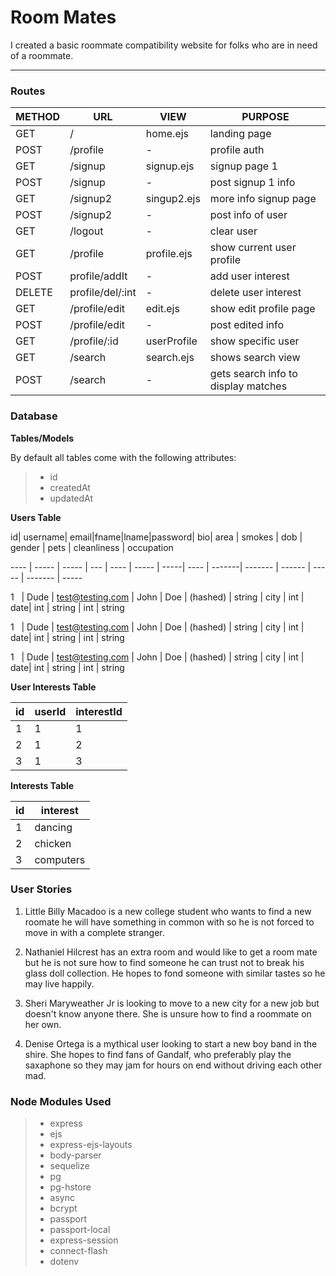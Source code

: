 Room Mates
===================


I created a basic roommate compatibility website for folks who are in need of a roommate.

----------


### Routes


METHOD   | URL      | VIEW        | PURPOSE
-------- | ---      | ---         |  ---     
GET      | /        | home.ejs    | landing page
POST     | /profile | -           | profile auth
GET      | /signup  | signup.ejs  | signup page 1
POST     | /signup  | -           | post signup 1 info
GET      | /signup2 | singup2.ejs | more info signup page
POST     | /signup2 | -           | post info of user
GET      | /logout  | -           | clear user
GET      | /profile | profile.ejs | show current user profile
POST     | profile/addIt    | -           | add user interest
DELETE   | profile/del/:int | -           | delete user interest
GET      | /profile/edit    | edit.ejs    | show edit profile page
POST     | /profile/edit    | -           | post edited info
GET      | /profile/:id     | userProfile | show specific user
GET      | /search           | search.ejs     | shows search view
POST     | /search          | -    | gets search info to display matches






### Database

**Tables/Models** 

By default all tables come with the following attributes:

> - id
> -  createdAt
> - updatedAt


**Users Table**



id| username| email|fname|lname|password| bio| area | smokes | dob | gender | pets | cleanliness | occupation

---- | ----- | ----- |  ---  | ---- | ----- | -----| ---- | -------| ------- | ------ | ----- | ------- |  -----

1    | Dude | test@testing.com | John | Doe | (hashed) | string | city | int | date| int | string | int | string

1    | Dude | test@testing.com | John | Doe | (hashed) | string | city | int | date| int | string | int | string

1    | Dude | test@testing.com | John | Doe | (hashed) | string | city | int | date| int | string | int | string



**User Interests Table**


id   | userId | interestId |
------ | ---      | ---    
1| 1 | 1
2| 1 | 2
3| 1 | 3

**Interests Table**


id   | interest| 
| -------- | ---  
1| dancing
2| chicken
3| computers


### User Stories

1. Little Billy Macadoo is a new college student who wants to find a new roomate he will have something in common with so he is not forced to move in with a complete stranger.
 
2. Nathaniel Hilcrest has an extra room and would like to get a room mate but he is not sure how to find someone he can trust not to break his glass doll collection. He hopes to fond someone with similar tastes so he may live happily.

3. Sheri Maryweather Jr is looking to move to a new city for a new job but doesn't know anyone there. She is unsure how to find a roommate on her own.

4. Denise Ortega is a mythical user looking to start a new boy band in the shire. She hopes to find fans of Gandalf, who preferably play the saxaphone so they may jam for hours on end without driving each other mad.



### Node Modules Used

>- express
>- ejs
>- express-ejs-layouts
>- body-parser
>- sequelize
>- pg
>- pg-hstore
>- async
>- bcrypt
>- passport
>- passport-local
>- express-session
>- connect-flash
>- dotenv
